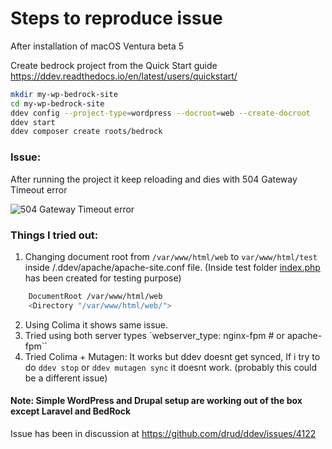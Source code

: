 # Steps to reproduce issue

After installation of macOS Ventura beta 5

Create bedrock project from the Quick Start guide
https://ddev.readthedocs.io/en/latest/users/quickstart/

```sh
mkdir my-wp-bedrock-site
cd my-wp-bedrock-site
ddev config --project-type=wordpress --docroot=web --create-docroot
ddev start
ddev composer create roots/bedrock
```

### Issue:
After running the project it keep reloading and dies with 504 Gateway Timeout error

![504 Gateway Timeout error](https://user-images.githubusercontent.com/5176243/185225725-b4c3280a-8770-41cd-b47a-a2f0784f3369.png)

### Things I tried out:

1) Changing document root from  `/var/www/html/web` to `var/www/html/test` inside /.ddev/apache/apache-site.conf file. (Inside test folder [index.php](https://github.com/shayanabbas/my-wp-bedrock-site/blob/master/test/index.php) has been created for testing purpose)

```sh
    DocumentRoot /var/www/html/web
    <Directory "/var/www/html/web/">
```

2) Using Colima it shows same issue.
3) Tried using both server types `webserver_type: nginx-fpm  # or apache-fpm``
4) Tried Colima + Mutagen: It works but ddev doesnt get synced, If i try to do `ddev stop` or `ddev mutagen sync` it doesnt work. (probably this could be a different issue)

#### Note: Simple WordPress and Drupal setup are working out of the box except Laravel and BedRock
Issue has been in discussion at https://github.com/drud/ddev/issues/4122
